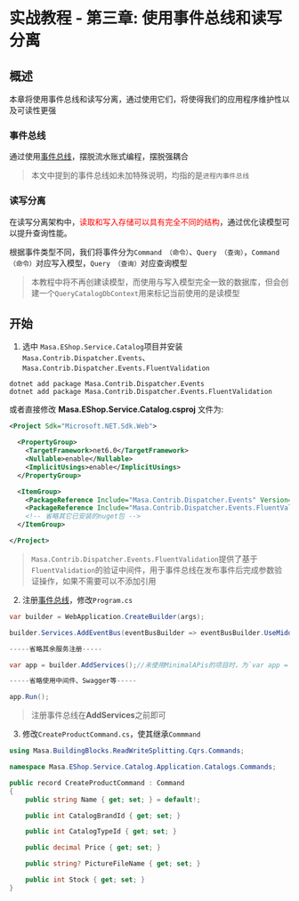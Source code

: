 # 实战教程 - 第三章: 使用事件总线和读写分离

## 概述

本章将使用事件总线和读写分离，通过使用它们，将使得我们的应用程序维护性以及可读性更强

### 事件总线

通过使用[事件总线](/framework/building-blocks/dispatcher/local-event)，摆脱流水账式编程，摆脱强耦合

> 本文中提到的事件总线如未加特殊说明，均指的是`进程内事件总线`

### 读写分离

在读写分离架构中，<font Color=Red>读取和写入存储可以具有完全不同的结构</font>，通过优化读模型可以提升查询性能。

根据事件类型不同，我们将事件分为`Command （命令）`、`Query （查询）`，`Command （命令）`对应写入模型，`Query （查询）`对应查询模型

> 本教程中将不再创建读模型，而使用与写入模型完全一致的数据库，但会创建一个`QueryCatalogDbContext`用来标记当前使用的是读模型

## 开始

1. 选中 `Masa.EShop.Service.Catalog`</font>项目并安装 `Masa.Contrib.Dispatcher.Events`、 `Masa.Contrib.Dispatcher.Events.FluentValidation`

```shell
dotnet add package Masa.Contrib.Dispatcher.Events
dotnet add package Masa.Contrib.Dispatcher.Events.FluentValidation
```

或者直接修改 **Masa.EShop.Service.Catalog.csproj** 文件为:

```xml
<Project Sdk="Microsoft.NET.Sdk.Web">

  <PropertyGroup>
    <TargetFramework>net6.0</TargetFramework>
    <Nullable>enable</Nullable>
    <ImplicitUsings>enable</ImplicitUsings>
  </PropertyGroup>

  <ItemGroup>
    <PackageReference Include="Masa.Contrib.Dispatcher.Events" Version="$(MasaFrameworkPackageVersion)" />
    <PackageReference Include="Masa.Contrib.Dispatcher.Events.FluentValidation" Version="$(MasaFrameworkPackageVersion)" />
    <!-- 省略其它已安装的nuget包 -->
  </ItemGroup>

</Project>
```

> `Masa.Contrib.Dispatcher.Events.FluentValidation`提供了基于`FluentValidation`的验证中间件，用于事件总线在发布事件后完成参数验证操作，如果不需要可以不添加引用

2. 注册[事件总线](/framework/building-blocks/dispatcher/local-event)，修改`Program.cs`

```csharp
var builder = WebApplication.CreateBuilder(args);

builder.Services.AddEventBus(eventBusBuilder => eventBusBuilder.UseMiddleware(typeof(ValidatorEventMiddleware<>)));

-----省略其余服务注册-----

var app = builder.AddServices();//未使用MinimalAPis的项目时，为`var app = builder.Build();`

-----省略使用中间件、Swagger等-----

app.Run();
```

> 注册事件总线在**AddServices**之前即可

3. 修改`CreateProductCommand.cs`，使其继承`Commmand`

```csharp
using Masa.BuildingBlocks.ReadWriteSplitting.Cqrs.Commands;

namespace Masa.EShop.Service.Catalog.Application.Catalogs.Commands;

public record CreateProductCommand : Command
{
    public string Name { get; set; } = default!;

    public int CatalogBrandId { get; set; }

    public int CatalogTypeId { get; set; }

    public decimal Price { get; set; }

    public string? PictureFileName { get; set; }

    public int Stock { get; set; }
}
```

